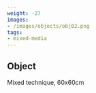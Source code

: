 ```yaml
---
weight: -27
images:
- /images/objects/obj02.png
tags:
- mixed-media
---
```


##  Object

Mixed technique, 60x60cm
